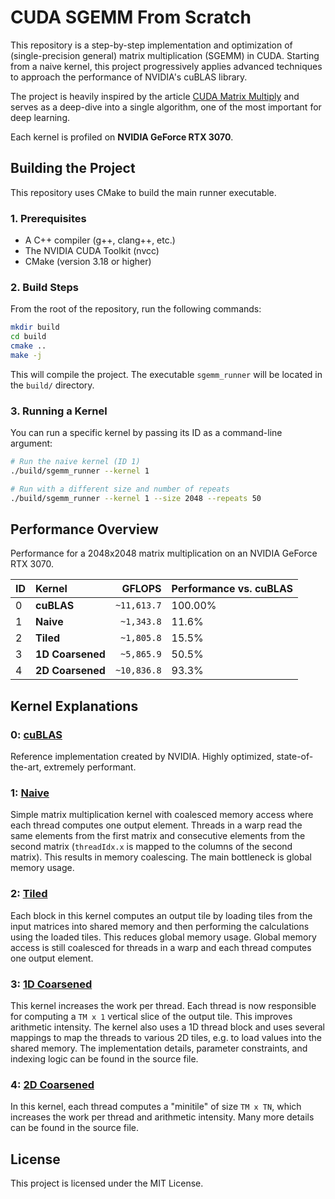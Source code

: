 # CUDA SGEMM From Scratch

This repository is a step-by-step implementation and optimization of (single-precision general) matrix multiplication (SGEMM) in CUDA. Starting from a naive kernel, this project progressively applies advanced techniques to approach the performance of NVIDIA's cuBLAS library.

The project is heavily inspired by the article [CUDA Matrix Multiply](https://siboehm.com/articles/22/CUDA-MMM) and serves as a deep-dive into a single algorithm, one of the most important for deep learning.

Each kernel is profiled on **NVIDIA GeForce RTX 3070**.

## Building the Project

This repository uses CMake to build the main runner executable.

### 1. Prerequisites

- A C++ compiler (g++, clang++, etc.)
- The NVIDIA CUDA Toolkit (nvcc)
- CMake (version 3.18 or higher)

### 2. Build Steps

From the root of the repository, run the following commands:

```bash
mkdir build
cd build
cmake ..
make -j
```

This will compile the project. The executable `sgemm_runner` will be located in the `build/` directory.

### 3. Running a Kernel

You can run a specific kernel by passing its ID as a command-line argument:

```bash
# Run the naive kernel (ID 1)
./build/sgemm_runner --kernel 1

# Run with a different size and number of repeats
./build/sgemm_runner --kernel 1 --size 2048 --repeats 50
```

## Performance Overview

Performance for a 2048x2048 matrix multiplication on an NVIDIA GeForce RTX 3070.

| ID  | Kernel           |      GFLOPS | Performance vs. cuBLAS |
| --- | :--------------- | ----------: | :--------------------- |
| 0   | **cuBLAS**       | `~11,613.7` | 100.00%                |
| 1   | **Naive**        |  `~1,343.8` | 11.6%                  |
| 2   | **Tiled**        |  `~1,805.8` | 15.5%                  |
| 3   | **1D Coarsened** |  `~5,865.9` | 50.5%                  |
| 4   | **2D Coarsened** | `~10,836.8` | 93.3%                  |

## Kernel Explanations

### 0: [cuBLAS](./src/kernels/00_cublas.cuh)

Reference implementation created by NVIDIA. Highly optimized, state-of-the-art, extremely performant.

### 1: [Naive](./src/kernels/01_naive.cuh)

Simple matrix multiplication kernel with coalesced memory access where each thread computes one output element. Threads in a warp read the same elements from the first matrix and consecutive elements from the second matrix (`threadIdx.x` is mapped to the columns of the second matrix). This results in memory coalescing. The main bottleneck is global memory usage.

### 2: [Tiled](./src/kernels/02_tiled.cuh)

Each block in this kernel computes an output tile by loading tiles from the input matrices into shared memory and then performing the calculations using the loaded tiles. This reduces global memory usage. Global memory access is still coalesced for threads in a warp and each thread computes one output element.

### 3: [1D Coarsened](./src/kernels/03_1D_coarsened.cuh)

This kernel increases the work per thread. Each thread is now responsible for computing a `TM x 1` vertical slice of the output tile. This improves arithmetic intensity. The kernel also uses a 1D thread block and uses several mappings to map the threads to various 2D tiles, e.g. to load values into the shared memory. The implementation details, parameter constraints, and indexing logic can be found in the source file.

### 4: [2D Coarsened](./src/kernels/04_2D_coarsened.cuh)

In this kernel, each thread computes a "minitile" of size `TM x TN`, which increases the work per thread and arithmetic intensity. Many more details can be found in the source file.

## License

This project is licensed under the MIT License.
